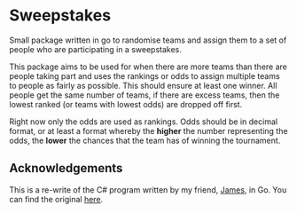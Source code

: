 # Sweepstakes

Small package written in go to randomise teams and assign them to a set of people who are participating in a sweepstakes.

This package aims to be used for when there are more teams than there are people taking part and uses the rankings or odds to assign multiple teams to people as fairly as possible. This should ensure at least one winner. All people get the same number of teams, if there are excess teams, then the lowest ranked (or teams with lowest odds) are dropped off first.

Right now only the odds are used as rankings. Odds should be in decimal format, or at least a format whereby the **higher** the number representing the odds, the **lower** the chances that the team has of winning the tournament.

## Acknowledgements

This is a re-write of the C# program written by my friend, [James](https://github.com/slogankid1), in Go. You can find the original [here](https://github.com/slogankid1/Football).